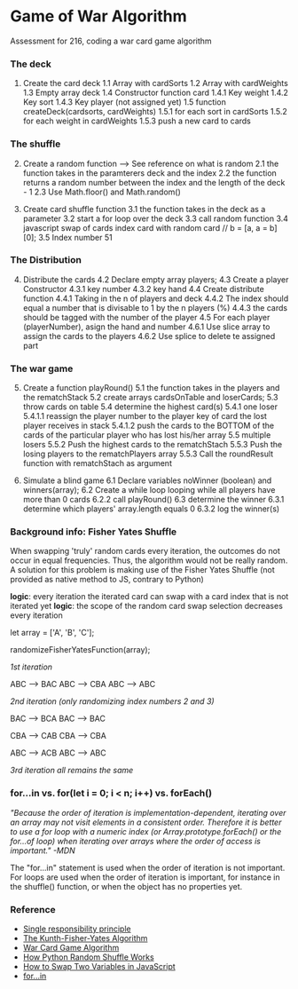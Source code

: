 # Game of War Algorithm

Assessment for 216, coding a war card game algorithm

### The deck

1. Create the card deck
1.1 Array with cardSorts
1.2 Array with cardWeights
1.3 Empty array deck
1.4 Constructor function card
1.4.1 Key weight
1.4.2 Key sort
1.4.3 Key player (not assigned yet)
1.5 function createDeck(cardsorts, cardWeights)
1.5.1 for each sort in cardSorts
1.5.2 for each weight in cardWeights
1.5.3 push a new card to cards

### The shuffle

2. Create a random function --> See reference on what is random
2.1 the function takes in the paramterers deck and the index
2.2 the function returns a random number between the index and the length of the deck - 1
2.3 Use Math.floor() and Math.random()

3. Create card shuffle function
3.1 the function takes in the deck as a parameter
3.2 start a for loop over the deck
3.3 call random function
3.4 javascript swap of cards index card with random card // b = [a, a = b][0];
3.5 Index number 51

### The Distribution

4. Distribute the cards
4.2 Declare empty array players;
4.3 Create a player Constructor
4.3.1 key number
4.3.2 key hand
4.4 Create distribute function
4.4.1 Taking in the n of players and deck
4.4.2 The index should equal a number that is divisable to 1 by the n players (%)
4.4.3 the cards should be tagged with the number of the player
4.5 For each player (playerNumber), asign the hand and number
4.6.1 Use slice array to assign the cards to the players
4.6.2 Use splice to delete te assigned part

### The war game

5. Create a function playRound()
5.1 the function takes in the players and the rematchStack
5.2 create arrays cardsOnTable and loserCards;
5.3 throw cards on table
5.4 determine the highest card(s)
5.4.1 one loser
5.4.1.1 reassign the player number to the player key of card the lost player receives in stack
5.4.1.2 push the cards to the BOTTOM of the cards of the particular player who has lost his/her array
5.5 multiple losers
5.5.2 Push the highest cards to the rematchStach 
5.5.3 Push the losing players to the rematchPlayers array
5.5.3 Call the roundResult function with rematchStach as argument

6. Simulate a blind game
6.1 Declare variables noWinner (boolean) and winners(array); 
6.2 Create a while loop looping while all players have more than 0 cards
6.2.2 call playRound()
6.3 determine the winner 
6.3.1 determine which players' array.length equals 0
6.3.2 log the winner(s)

### Background info: Fisher Yates Shuffle 

When swapping 'truly' random cards every iteration, the outcomes do not occur in equal frequencies. Thus, the algorithm would not be really random. A solution for this problem is making use of the Fisher Yates Shuffle (not provided as native method to JS, contrary to Python)

__logic__: every iteration the iterated card can swap with a card index that is not iterated yet
__logic__: the scope of the random card swap selection decreases every iteration

let array = ['A', 'B', 'C'];

randomizeFisherYatesFunction(array);

_1st iteration_

ABC --> BAC <!-- swap A with B -->
ABC --> CBA <!-- swap A with C -->
ABC --> ABC <!-- No change -->

_2nd iteration (only randomizing index numbers 2 and 3)_

BAC --> BCA <!-- Swap C with A -->
BAC --> BAC <!-- No change -->

CBA --> CAB <!-- Swap B with A -->
CBA --> CBA <!-- No change -->

ABC --> ACB <!-- Swap B with C -->
ABC -->	ABC <!-- No change -->

_3rd iteration all remains the same_

### for...in vs. for(let i = 0; i < n; i++) vs. forEach()

_"Because the order of iteration is implementation-dependent, iterating over an array may not visit elements in a consistent order. Therefore it is better to use a for loop with a numeric index (or Array.prototype.forEach() or the for...of loop) when iterating over arrays where the order of access is important." -MDN_

The "for...in" statement is used when the order of iteration is not important. For loops are used when the order of iteration is important, for instance in the shuffle() function, or when the object has no properties yet.

### Reference

* [Single responsibility principle](https://en.wikipedia.org/wiki/Single_responsibility_principle)
* [The Kunth-Fisher-Yates Algorithm](http://www.i-programmer.info/programming/theory/2744-how-not-to-shuffle-the-kunth-fisher-yates-algorithm.html)
* [War Card Game  Algorithm](https://u.osu.edu/fe1181au17sec6689j/files/2016/10/War-Final-Algorithm-rumt5g.pdf)
* [How Python Random Shuffle Works](https://softwareengineering.stackexchange.com/questions/215737/how-python-random-shuffle-works)
* [How to Swap Two Variables in JavaScript](https://stackoverflow.com/questions/16201656/how-to-swap-two-variables-in-javascript)
* [for...in](https://developer.mozilla.org/en-US/docs/Web/JavaScript/Reference/Statements/for...in)